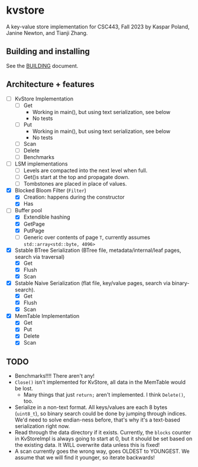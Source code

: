 # kvstore

A key-value store implementation for CSC443, Fall 2023 by Kaspar Poland, Janine Newton, and Tianji Zhang.

## Building and installing

See the [BUILDING](BUILDING.md) document.

## Architecture + features

- [ ] KvStore Implementation
  - [ ] Get
    - Working in main(), but using text serialization, see below
    - No tests
  - [ ] Put
    - Working in main(), but using text serialization, see below
    - No tests
  - [ ] Scan
  - [ ] Delete
  - [ ] Benchmarks
- [ ] LSM implementations
  - [ ] Levels are compacted into the next level when full.
  - [ ] Get()s start at the top and propagate down.
  - [ ] Tombstones are placed in place of values.
- [x] Blocked Bloom Filter (`Filter`)
  - [x] Creation: happens during the constructor
  - [x] Has
- [ ] Buffer pool
  - [x] Extendible hashing
  - [x] GetPage
  - [x] PutPage
  - [ ] Generic over contents of page `T`, currently assumes `std::array<std::byte, 4096>`
- [x] Sstable BTree Serialization (BTree file, metadata/internal/leaf pages, search via traversal)
  - [x] Get
  - [x] Flush
  - [x] Scan
- [x] Sstable Naive Serialization (flat file, key/value pages, search via binary-search).
  - [x] Get
  - [x] Flush
  - [x] Scan
- [x] MemTable Implementation
  - [x] Get
  - [x] Put
  - [x] Delete
  - [x] Scan

## TODO

- Benchmarks!!!! There aren't any!
- `Close()` isn't implemented for KvStore, all data in the MemTable would be lost.
  - Many things that just `return;` aren't implemented. I think `Delete()`, too.
- Serialize in a non-text format. All keys/values are each 8 bytes (`uint8_t`), so binary search could be done by jumping through indices. We'd need to solve endian-ness before, that's why it's a text-based serialization right now.
- Read through the data directory if it exists. Currently, the `blocks` counter in KvStoreImpl is always going to start at 0, but it should be set based on the existing data. It WILL overwrite data unless this is fixed!
- A scan currently goes the wrong way, goes OLDEST to YOUNGEST. We assume that we will find it younger, so iterate backwards!
